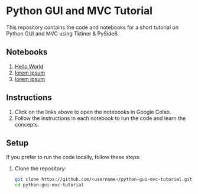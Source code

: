 # Python GUI and MVC Tutorial

This repository contains the code and notebooks for a short tutorial on Python GUI and MVC using Tktiner & PySide6.

## Notebooks

1. [Hello World](https://colab.research.google.com/github/<username>/python-gui-mvc-tutorial/blob/main/test.ipynb)
2. [lorem ipsum](https://colab.research.google.com/github/<username>/python-gui-mvc-tutorial/blob/main/notebook2.ipynb)
3. [lorem ipsum](https://colab.research.google.com/github/<username>/python-gui-mvc-tutorial/blob/main/notebook3.ipynb)

## Instructions

1. Click on the links above to open the notebooks in Google Colab.
2. Follow the instructions in each notebook to run the code and learn the concepts.

## Setup

If you prefer to run the code locally, follow these steps:

1. Clone the repository:
   ```sh
   git clone https://github.com/<username>/python-gui-mvc-tutorial.git
   cd python-gui-mvc-tutorial
   ```
